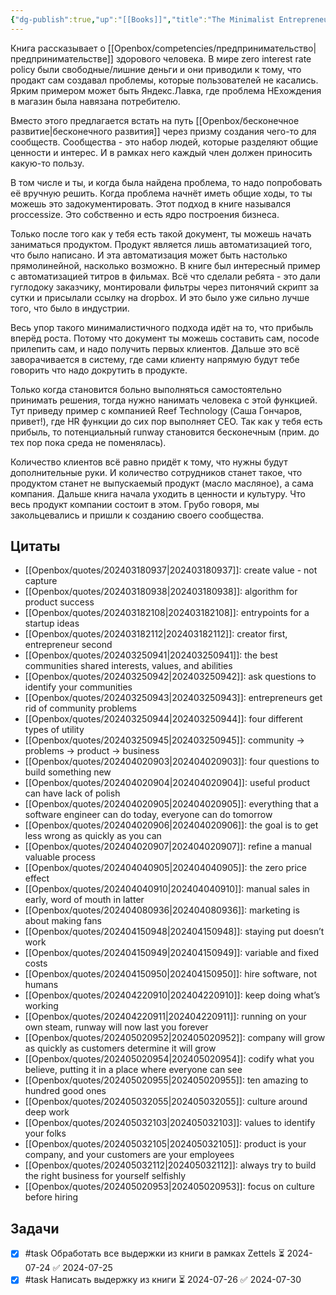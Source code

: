 ```yaml
---
{"dg-publish":true,"up":"[[Books]]","title":"The Minimalist Entrepreneur","category":"book","status":"Completed","tags":["books"],"rating":4,"date":"2024-03-18","modified_at":"2024-07-30T16:10:42+03:00","dg-path":"/books/The Minimalist Entrepreneur.md","permalink":"/books/the-minimalist-entrepreneur/","dgPassFrontmatter":true}
---
```





Книга рассказывает о [[Openbox/competencies/предпринимательство|предпринимательстве]] здорового человека. В мире zero interest rate policy были свободные/лишние деньги и они приводили к тому, что продакт сам создавал проблемы, которые пользователей не касались. Ярким примером может быть Яндекс.Лавка, где проблема НЕхождения в магазин была навязана потребителю. 

Вместо этого предлагается встать на путь [[Openbox/бесконечное развитие|бесконечного развития]] через призму создания чего-то для сообществ. Сообщества - это набор людей, которые разделяют общие ценности и интерес. И в рамках него каждый член должен приносить какую-то пользу. 

В том числе и ты, и когда была найдена проблема, то надо попробовать её вручную решить. Когда проблема начнёт иметь общие ходы, то ты можешь это задокументировать. Этот подход в книге назывался proccessize. Это собственно и есть ядро построения бизнеса. 

Только после того как у тебя есть такой документ, ты можешь начать заниматься продуктом. Продукт является лишь автоматизацией того, что было написано. И эта автоматизация может быть настолько прямолинейной, насколько возможно. В книге был интересный пример с автоматизацией титров в фильмах. Всё что сделали ребята - это дали гуглодоку заказчику, монтировали фильтры через питонячий скрипт за сутки и присылали ссылку на dropbox. И это было уже сильно лучше того, что было в индустрии.

Весь упор такого минималистичного подхода идёт на то, что прибыль вперёд роста. Потому что документ ты можешь составить сам, nocode прилепить сам, и надо получить первых клиентов. Дальше это всё заворачивается в систему, где сами клиенту напрямую будут тебе говорить что надо докрутить в продукте.

Только когда становится больно выполняться самостоятельно принимать решения, тогда нужно нанимать человека с этой функцией. Тут приведу пример с компанией Reef Technology (Саша Гончаров, привет!), где HR функции до сих пор выполняет CEO. Так как у тебя есть прибыль, то потенциальный runway становится бесконечным (прим. до тех пор пока среда не поменялась).

Количество клиентов всё равно придёт к тому, что нужны будут дополнительные руки. И количество сотрудников станет такое, что продуктом станет не выпускаемый продукт (масло масляное), а сама компания. Дальше книга начала уходить в ценности и культуру. Что весь продукт компании состоит в этом. Грубо говоря, мы закольцевались и пришли к созданию своего сообщества.

## Цитаты

- [[Openbox/quotes/202403180937|202403180937]]: create value - not capture
- [[Openbox/quotes/202403180938|202403180938]]: algorithm for product success
- [[Openbox/quotes/202403182108|202403182108]]: entrypoints for a startup ideas
- [[Openbox/quotes/202403182112|202403182112]]: creator first, entrepreneur second
- [[Openbox/quotes/202403250941|202403250941]]: the best communities shared interests, values, and abilities
- [[Openbox/quotes/202403250942|202403250942]]: ask questions to identify your communities
- [[Openbox/quotes/202403250943|202403250943]]: entrepreneurs get rid of community problems
- [[Openbox/quotes/202403250944|202403250944]]: four different types of utility
- [[Openbox/quotes/202403250945|202403250945]]: community -> problems -> product -> business
- [[Openbox/quotes/202404020903|202404020903]]: four questions to build something new
- [[Openbox/quotes/202404020904|202404020904]]: useful product can have lack of polish
- [[Openbox/quotes/202404020905|202404020905]]: everything that a software engineer can do today, everyone can do tomorrow
- [[Openbox/quotes/202404020906|202404020906]]: the goal is to get less wrong as quickly as you can
- [[Openbox/quotes/202404020907|202404020907]]: refine a manual valuable process
- [[Openbox/quotes/202404040905|202404040905]]: the zero price effect
- [[Openbox/quotes/202404040910|202404040910]]: manual sales in early, word of mouth in latter
- [[Openbox/quotes/202404080936|202404080936]]: marketing is about making fans
- [[Openbox/quotes/202404150948|202404150948]]: staying put doesn’t work
- [[Openbox/quotes/202404150949|202404150949]]: variable and fixed costs
- [[Openbox/quotes/202404150950|202404150950]]: hire software, not humans
- [[Openbox/quotes/202404220910|202404220910]]: keep doing what’s working
- [[Openbox/quotes/202404220911|202404220911]]: running on your own steam, runway will now last you forever
- [[Openbox/quotes/202405020952|202405020952]]: company will grow as quickly as customers determine it will grow
- [[Openbox/quotes/202405020954|202405020954]]: codify what you believe, putting it in a place where everyone can see
- [[Openbox/quotes/202405020955|202405020955]]: ten amazing to hundred good ones
- [[Openbox/quotes/202405032055|202405032055]]: culture around deep work
- [[Openbox/quotes/202405032103|202405032103]]: values to identify your folks
- [[Openbox/quotes/202405032105|202405032105]]: product is your company, and your customers are your employees
- [[Openbox/quotes/202405032112|202405032112]]: always try to build the right business for yourself selfishly
- [[Openbox/quotes/202405020953|202405020953]]: focus on culture before hiring


## Задачи

- [x] #task Обработать все выдержки из книги в рамках Zettels ⏳ 2024-07-24 ✅ 2024-07-25
- [x] #task Написать выдержку из книги ⏳ 2024-07-26 ✅ 2024-07-30
